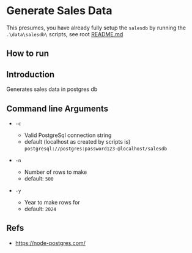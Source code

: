 # Generate Sales Data

This presumes, you have already fully setup the `salesdb` by running the `.\data\salesdb\` scripts, see root [README.md](..\README.md)

## How to run

## Introduction

Generates sales data in postgres db

## Command line Arguments

- `-c`

  - Valid PostgreSql connection string
  - default (localhost as created by scripts is) `postgresql://postgres:password123-@localhost/salesdb`

* `-n`

  - Number of rows to make
  - default: `500`

* `-y`
  - Year to make rows for
  - default: `2024`

## Refs

- https://node-postgres.com/

